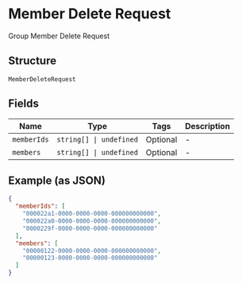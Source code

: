 
# Member Delete Request

Group Member Delete Request

## Structure

`MemberDeleteRequest`

## Fields

| Name | Type | Tags | Description |
|  --- | --- | --- | --- |
| `memberIds` | `string[] \| undefined` | Optional | - |
| `members` | `string[] \| undefined` | Optional | - |

## Example (as JSON)

```json
{
  "memberIds": [
    "000022a1-0000-0000-0000-000000000000",
    "000022a0-0000-0000-0000-000000000000",
    "0000229f-0000-0000-0000-000000000000"
  ],
  "members": [
    "00000122-0000-0000-0000-000000000000",
    "00000123-0000-0000-0000-000000000000"
  ]
}
```

